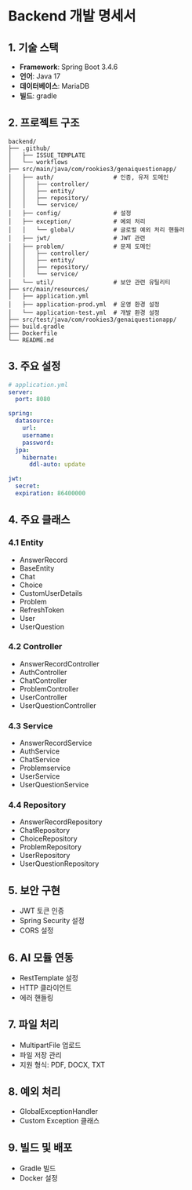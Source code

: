 # Backend 개발 명세서

## 1. 기술 스택

- **Framework**: Spring Boot 3.4.6
- **언어**: Java 17
- **데이터베이스**: MariaDB
- **빌드**: gradle

## 2. 프로젝트 구조

```
backend/
├── .github/
│   ├── ISSUE_TEMPLATE
│   └── workflows
├── src/main/java/com/rookies3/genaiquestionapp/
│   ├── auth/                 # 인증, 유저 도메인
│   │   ├── controller/
│   │   ├── entity/
│   │   ├── repository/
│   │   └── service/
│   ├── config/               # 설정
│   ├── exception/            # 예외 처리
│   │   └── global/           # 글로벌 예외 처리 핸들러
│   ├── jwt/                  # JWT 관련
│   ├── problem/              # 문제 도메인
│   │   ├── controller/
│   │   ├── entity/
│   │   ├── repository/
│   │   └── service/
│   └── util/                 # 보안 관련 유틸리티
├── src/main/resources/
│   ├── application.yml
│   ├── application-prod.yml  # 운영 환경 설정
│   └── application-test.yml  # 개발 환경 설정
├── src/test/java/com/rookies3/genaiquestionapp/
├── build.gradle
├── Dockerfile
└── README.md
```

## 3. 주요 설정

```yaml
# application.yml
server:
  port: 8080

spring:
  datasource:
    url:
    username:
    password:
  jpa:
    hibernate:
      ddl-auto: update

jwt:
  secret:
  expiration: 86400000
```

## 4. 주요 클래스

### 4.1 Entity

- AnswerRecord
- BaseEntity
- Chat
- Choice
- CustomUserDetails
- Problem
- RefreshToken
- User
- UserQuestion

### 4.2 Controller

- AnswerRecordController
- AuthController
- ChatController
- ProblemController
- UserController
- UserQuestionController

### 4.3 Service

- AnswerRecordService
- AuthService
- ChatService
- Problemservice
- UserService
- UserQuestionService

### 4.4 Repository

- AnswerRecordRepository
- ChatRepository
- ChoiceRepository
- ProblemRepository
- UserRepository
- UserQuestionRepository

## 5. 보안 구현

- JWT 토큰 인증
- Spring Security 설정
- CORS 설정

## 6. AI 모듈 연동

- RestTemplate 설정
- HTTP 클라이언트
- 에러 핸들링

## 7. 파일 처리

- MultipartFile 업로드
- 파일 저장 관리
- 지원 형식: PDF, DOCX, TXT

## 8. 예외 처리

- GlobalExceptionHandler
- Custom Exception 클래스

## 9. 빌드 및 배포

- Gradle 빌드
- Docker 설정
